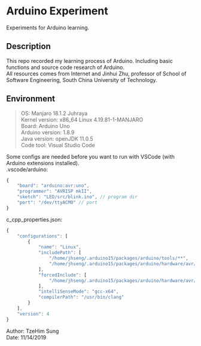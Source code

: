 # Arduino Experiment
Experiments for Arduino learning.

## Description
This repo recorded my learning process of Arduino. Including basic functions and source code research of Arduino.  
All resources comes from Internet and Jinhui Zhu, professor of School of Software Engineering, South China University of Technology.

## Environment
> OS: Manjaro 18.1.2 Juhraya  
> Kernel version: x86_64 Linux 4.19.81-1-MANJARO  
> Board: Arduino Uno  
> Arduino version: 1.8.9  
> Java version: openJDK 11.0.5  
> Code tool: Visual Studio Code

Some configs are needed before you want to run with VSCode (with Arduino extensions installed).  
.vscode/arduino:  
```javascript
{
    "board": "arduino:avr:uno",
    "programmer": "AVRISP mkII",
    "sketch": "LED/src/blink.ino", // program dir
    "port": "/dev/ttyACM0" // port
}
```

c_cpp_properties.json:  
```javascript
{
    "configurations": [
        {
            "name": "Linux",
            "includePath": [
                "/home/jhseng/.arduino15/packages/arduino/tools/**",
                "/home/jhseng/.arduino15/packages/arduino/hardware/avr/1.8.1/**"
            ],
            "forcedInclude": [
                "/home/jhseng/.arduino15/packages/arduino/hardware/avr/1.8.1/cores/arduino/Arduino.h"
            ],
            "intelliSenseMode": "gcc-x64",
            "compilerPath": "/usr/bin/clang"
        }
    ],
    "version": 4
}
```

Author: TzeHim Sung  
Date: 11/14/2019